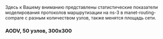 Здесь к Вашему вниманию представлены статистические показатели моделирования протоколов маршрутизации на ns-3 в manet-routing-compare с разным количеством узлов, также менятся площадь сети.

### AODV, 50 узлов, 300x300

